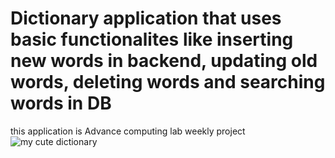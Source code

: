 # Dictionary application that uses basic functionalites like inserting new words in backend, updating old words, deleting words and searching words in DB
this application is Advance computing lab weekly project
![my cute dictionary](./data/preview.png)
